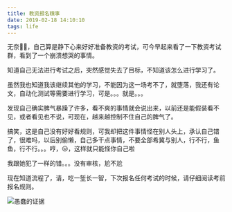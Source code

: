 ```yaml
---
title: 教资报名糗事
date: 2019-02-18 14:10:10
tags: life
---
```


无奈🤷‍♀️，自己算是静下心来好好准备教资的考试，可今早起来看了一下教资考试群，看到了一个崩溃想哭的事情。

知道自己无法进行考试之后，突然感觉失去了目标，不知道该怎么进行学习了。

虽然我也知道我该继续其他的学习，不能因为这一场考不了，就堕落，我还有论文，自动化测试等需要进行学习，可是。。。就是。。。

发现自己确实脾气暴躁了许多，看不爽的事情就会说出来，以前还是能假装看不见，或者看见也不说，可现在，越来越控制不住自己的脾气了。

搞笑，这是自己没有好好看规则，可我却把这件事情怪在别人头上，承认自己错了，很难吗，以后别偷懒，自己多干点事情，不要全部希冀与别人，行不行，鱼鱼，行不行。。。哼，😒，这样就只能怪你自己啦

我跟她犯了一样的错。。。没有审核，尬不尬

现在知道流程了，请，吃一堑长一智，下次报名任何考试的时候，请仔细阅读考前报名规则。



![愚蠢的证据](http://pic.blackist.top/StupidProofTwo.jpg)